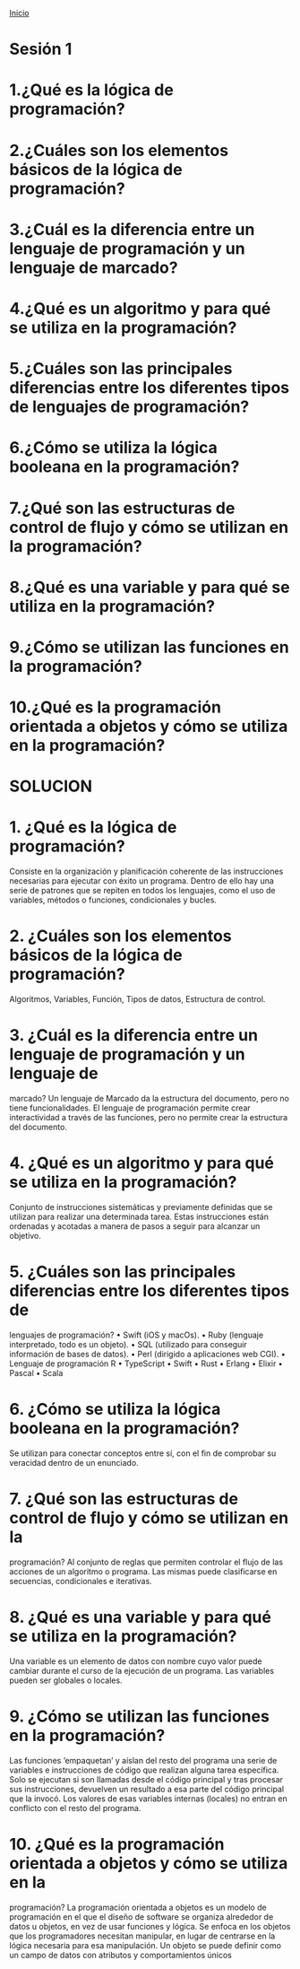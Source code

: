 <!-- No borrar o modificar -->
[Inicio](./index.md)

# Sesión 1 


<!-- Su documentación aquí -->

# 1.¿Qué es la lógica de programación?
# 2.¿Cuáles son los elementos básicos de la lógica de programación?
# 3.¿Cuál es la diferencia entre un lenguaje de programación y un lenguaje de marcado?
# 4.¿Qué es un algoritmo y para qué se utiliza en la programación?
# 5.¿Cuáles son las principales diferencias entre los diferentes tipos de lenguajes de programación?
# 6.¿Cómo se utiliza la lógica booleana en la programación?
# 7.¿Qué son las estructuras de control de flujo y cómo se utilizan en la programación?
# 8.¿Qué es una variable y para qué se utiliza en la programación?
# 9.¿Cómo se utilizan las funciones en la programación?
# 10.¿Qué es la programación orientada a objetos y cómo se utiliza en la programación?

# SOLUCION

# 1. ¿Qué es la lógica de programación?
Consiste en la organización y planificación coherente de las instrucciones
necesarias para ejecutar con éxito un programa. Dentro de ello hay una serie de
patrones que se repiten en todos los lenguajes, como el uso de variables, métodos
o funciones, condicionales y bucles.

# 2. ¿Cuáles son los elementos básicos de la lógica de programación?
Algoritmos, Variables, Función, Tipos de datos, Estructura de control.

# 3. ¿Cuál es la diferencia entre un lenguaje de programación y un lenguaje de
marcado?
Un lenguaje de Marcado da la estructura del documento, pero no tiene
funcionalidades. El lenguaje de programación permite crear interactividad a través
de las funciones, pero no permite crear la estructura del documento.

# 4. ¿Qué es un algoritmo y para qué se utiliza en la programación?
Conjunto de instrucciones sistemáticas y previamente definidas que se utilizan
para realizar una determinada tarea. Estas instrucciones están ordenadas y
acotadas a manera de pasos a seguir para alcanzar un objetivo.

# 5. ¿Cuáles son las principales diferencias entre los diferentes tipos de
lenguajes de programación?
• Swift (iOS y macOs).
• Ruby (lenguaje interpretado, todo es un objeto).
• SQL (utilizado para conseguir información de bases de datos).
• Perl (dirigido a aplicaciones web CGI).
• Lenguaje de programación R
• TypeScript
• Swift
• Rust
• Erlang
• Elixir
• Pascal
• Scala

# 6. ¿Cómo se utiliza la lógica booleana en la programación?
Se utilizan para conectar conceptos entre sí, con el fin de comprobar su veracidad
dentro de un enunciado.

# 7. ¿Qué son las estructuras de control de flujo y cómo se utilizan en la
programación?
Al conjunto de reglas que permiten controlar el flujo de las acciones de un
algoritmo o programa. Las mismas puede clasificarse en secuencias,
condicionales e iterativas.

# 8. ¿Qué es una variable y para qué se utiliza en la programación?
Una variable es un elemento de datos con nombre cuyo valor puede cambiar
durante el curso de la ejecución de un programa. Las variables pueden ser
globales o locales.

# 9. ¿Cómo se utilizan las funciones en la programación?
Las funciones ’empaquetan’ y aíslan del resto del programa una serie de variables
e instrucciones de código que realizan alguna tarea específica. Solo se ejecutan si
son llamadas desde el código principal y tras procesar sus instrucciones,
devuelven un resultado a esa parte del código principal que la invocó. Los valores
de esas variables internas (locales) no entran en conflicto con el resto del
programa.

# 10. ¿Qué es la programación orientada a objetos y cómo se utiliza en la
programación?
La programación orientada a objetos es un modelo de programación en el que el
diseño de software se organiza alrededor de datos u objetos, en vez de usar
funciones y lógica. Se enfoca en los objetos que los programadores necesitan
manipular, en lugar de centrarse en la lógica necesaria para esa manipulación. Un
objeto se puede definir como un campo de datos con atributos y comportamientos
únicos






